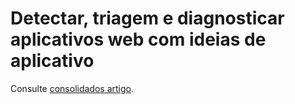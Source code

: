 <properties
    pageTitle="Detectar, triagem, diagnosticar J2EE web apps"
    description="Analisar falhas e detectar e diagnosticar problemas de desempenho em seus aplicativos da web de Java"
    authors="alancameronwills"
    services="application-insights"
    documentationCenter=""
    manager="douge"/>

<tags
    ms.service="application-insights"
    ms.workload="tbd"
    ms.tgt_pltfrm="ibiza"
    ms.devlang="na"
    ms.topic="article" 
    ms.date="02/04/2016"
    ms.author="awills"/>

# <a name="detect-triage-and-diagnose-web-apps-with-application-insights"></a>Detectar, triagem e diagnosticar aplicativos web com ideias de aplicativo

Consulte [consolidados artigo](app-insights-detect-triage-diagnose.md).
 
